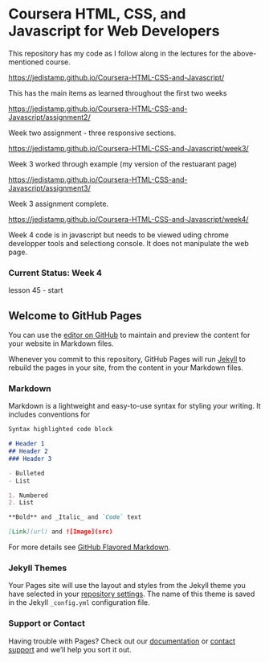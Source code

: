 # Coursera HTML, CSS, and Javascript for Web Developers

This repository has my code as I follow along in the lectures for the above-mentioned course. 

https://jedistamp.github.io/Coursera-HTML-CSS-and-Javascript/ 

This has the main items as learned throughout the first two weeks

https://jedistamp.github.io/Coursera-HTML-CSS-and-Javascript/assignment2/

Week two assignment - three responsive sections.

https://jedistamp.github.io/Coursera-HTML-CSS-and-Javascript/week3/

Week 3 worked through example (my version of the restuarant page)

https://jedistamp.github.io/Coursera-HTML-CSS-and-Javascript/assignment3/

Week 3 assignment complete.

https://jedistamp.github.io/Coursera-HTML-CSS-and-Javascript/week4/

Week 4 code is in javascript but needs to be viewed uding chrome developper tools and selectiong console. It does not manipulate the web page.

### Current Status: Week 4

lesson 45 - start

## Welcome to GitHub Pages

You can use the [editor on GitHub](https://github.com/JediStamp/coursera-test/edit/master/README.md) to maintain and preview the content for your website in Markdown files.

Whenever you commit to this repository, GitHub Pages will run [Jekyll](https://jekyllrb.com/) to rebuild the pages in your site, from the content in your Markdown files.

### Markdown

Markdown is a lightweight and easy-to-use syntax for styling your writing. It includes conventions for

```markdown
Syntax highlighted code block

# Header 1
## Header 2
### Header 3

- Bulleted
- List

1. Numbered
2. List

**Bold** and _Italic_ and `Code` text

[Link](url) and ![Image](src)
```

For more details see [GitHub Flavored Markdown](https://guides.github.com/features/mastering-markdown/).

### Jekyll Themes

Your Pages site will use the layout and styles from the Jekyll theme you have selected in your [repository settings](https://github.com/JediStamp/coursera-test/settings). The name of this theme is saved in the Jekyll `_config.yml` configuration file.

### Support or Contact

Having trouble with Pages? Check out our [documentation](https://help.github.com/categories/github-pages-basics/) or [contact support](https://github.com/contact) and we’ll help you sort it out.
